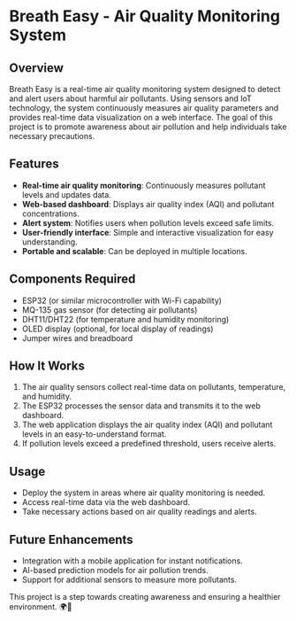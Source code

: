 # Breath Easy - Air Quality Monitoring System

## Overview
Breath Easy is a real-time air quality monitoring system designed to detect and alert users about harmful air pollutants. Using sensors and IoT technology, the system continuously measures air quality parameters and provides real-time data visualization on a web interface. The goal of this project is to promote awareness about air pollution and help individuals take necessary precautions.

## Features
- **Real-time air quality monitoring**: Continuously measures pollutant levels and updates data.
- **Web-based dashboard**: Displays air quality index (AQI) and pollutant concentrations.
- **Alert system**: Notifies users when pollution levels exceed safe limits.
- **User-friendly interface**: Simple and interactive visualization for easy understanding.
- **Portable and scalable**: Can be deployed in multiple locations.

## Components Required
- ESP32 (or similar microcontroller with Wi-Fi capability)
- MQ-135 gas sensor (for detecting air pollutants)
- DHT11/DHT22 (for temperature and humidity monitoring)
- OLED display (optional, for local display of readings)
- Jumper wires and breadboard

## How It Works
1. The air quality sensors collect real-time data on pollutants, temperature, and humidity.
2. The ESP32 processes the sensor data and transmits it to the web dashboard.
3. The web application displays the air quality index (AQI) and pollutant levels in an easy-to-understand format.
4. If pollution levels exceed a predefined threshold, users receive alerts.

## Usage
- Deploy the system in areas where air quality monitoring is needed.
- Access real-time data via the web dashboard.
- Take necessary actions based on air quality readings and alerts.

## Future Enhancements
- Integration with a mobile application for instant notifications.
- AI-based prediction models for air pollution trends.
- Support for additional sensors to measure more pollutants.

This project is a step towards creating awareness and ensuring a healthier environment. 🌍💨

